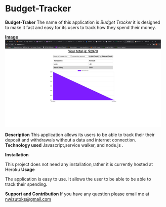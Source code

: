 # Budget-Tracker
<strong>Budget-Traker</strong>
The name of this application is <i>Budget Tracker</i> it is designed to make it fast and easy for its users to track how they spend their money.

<strong>Image</strong>
![](Assets/images/screenShot.png)

<strong>Description</strong>
This application allows its users to be able to track their their deposit and withdrawals without a data and internet connection.
<strong>Technology used</strong>
 Javascript,service walker, and node.js . 

<strong>Installation</strong>

This project does not need any installation,rather it is currently hosted at Heroku
<strong>Usage</strong>

The application is easy to use. It allows the user to be able to be able to track their spending.

<strong>Support and Contribution</strong>
If you have any question please email me at nwizutoks@gmail.com
